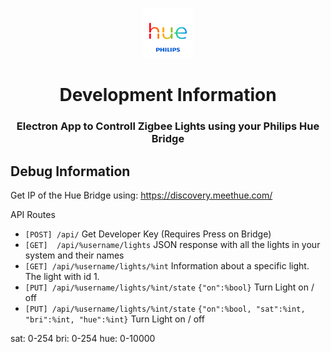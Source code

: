 <p align="center">
      <img src="assets/Logos/logo.png" width="80">
  <h1 align="center">
    Development Information
  </h1>
</p>

<h3 align="center">
  Electron App to Controll Zigbee Lights using your Philips Hue Bridge
</h3>

## Debug Information
Get IP of the Hue Bridge using:
https://discovery.meethue.com/

API Routes
- `[POST] /api/` Get Developer Key (Requires Press on Bridge)
- `[GET]  /api/%username/lights` JSON response with all the lights in your system and their names
- `[GET] /api/%username/lights/%int` Information about a specific light. The light with id 1.
- `[PUT] /api/%username/lights/%int/state` `{"on":%bool}` Turn Light on / off 
- `[PUT] /api/%username/lights/%int/state` `{"on":%bool, "sat":%int, "bri":%int, "hue":%int}` Turn Light on / off 

sat: 0-254
bri: 0-254
hue: 0-10000